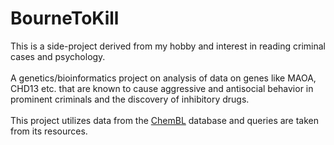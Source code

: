 # BourneToKill
This is a side-project derived from my hobby and interest in reading criminal cases and psychology.<br><br>A genetics/bioinformatics project on analysis of data on genes like MAOA, CHD13 etc. that are known to cause aggressive and antisocial behavior in prominent criminals and the discovery of inhibitory drugs. <br><br>
This project utilizes data from the [ChemBL](https://www.ebi.ac.uk/chembl/) database and queries are taken from its resources.
